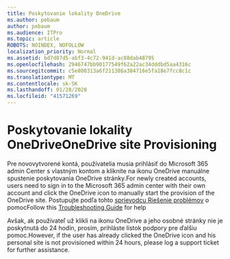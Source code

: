 ```yaml
---
title: Poskytovanie lokality OneDrive
ms.author: pebaum
author: pebaum
ms.audience: ITPro
ms.topic: article
ROBOTS: NOINDEX, NOFOLLOW
localization_priority: Normal
ms.assetid: bd7d87d5-abf3-4c72-941d-ac88dab48795
ms.openlocfilehash: 2946747bb90177549f62a22ac34dddbd5aa4316c
ms.sourcegitcommit: c5e800313a6f211386a384716e5fa18e7fcc8c1c
ms.translationtype: MT
ms.contentlocale: sk-SK
ms.lasthandoff: 01/28/2020
ms.locfileid: "41571269"
---
```

# <a name="onedrive-site-provisioning"></a><span data-ttu-id="9e0a3-102">Poskytovanie lokality OneDrive</span><span class="sxs-lookup"><span data-stu-id="9e0a3-102">OneDrive site Provisioning</span></span>

<span data-ttu-id="9e0a3-103">Pre novovytvorené kontá, používatelia musia prihlásiť do Microsoft 365 admin Center s vlastným kontom a kliknite na ikonu OneDrive manuálne spustenie poskytovania OneDrive stránky.</span><span class="sxs-lookup"><span data-stu-id="9e0a3-103">For newly created accounts, users need to sign in to the Microsoft 365 admin center with their own account and click the OneDrive icon to manually start the provision of the OneDrive site.</span></span>
<span data-ttu-id="9e0a3-104">Postupujte podľa tohto [sprievodcu Riešenie problémov](https://docs.microsoft.com/sharepoint/support/sites/troubleshooting-guide-for-sites-stopped-at-provisioning) o pomoc</span><span class="sxs-lookup"><span data-stu-id="9e0a3-104">Follow this [Troubleshooting Guide](https://docs.microsoft.com/sharepoint/support/sites/troubleshooting-guide-for-sites-stopped-at-provisioning) for help</span></span>

<span data-ttu-id="9e0a3-105">Avšak, ak používateľ už klikli na ikonu OneDrive a jeho osobné stránky nie je poskytnutá do 24 hodín, prosím, prihláste lístok podpory pre ďalšiu pomoc.</span><span class="sxs-lookup"><span data-stu-id="9e0a3-105">However, if the user has already clicked the OneDrive icon and his personal site is not provisioned within 24 hours, please log a support ticket for further assistance.</span></span>


